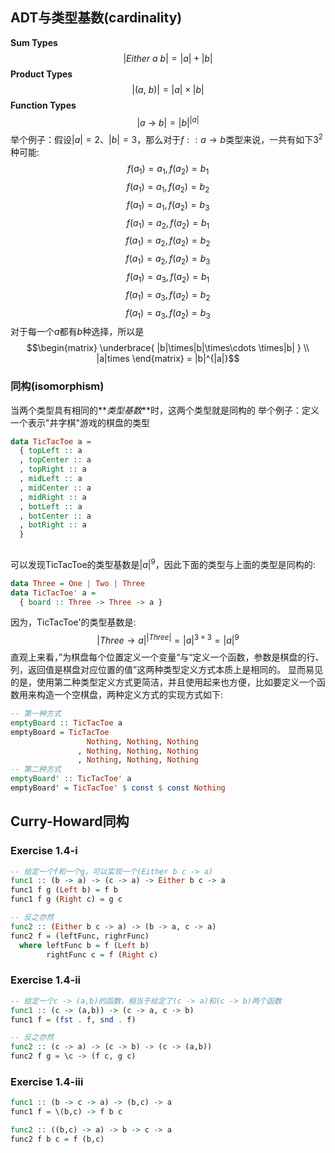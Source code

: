 ## ADT与类型基数(cardinality)
__Sum Types__
$$|Either\ a\ b|=|a| + |b|$$
__Product Types__
$$|(a,\ b)| = |a| \times |b|$$
__Function Types__
$$|a\ \to \ b| = |b|^{|a|}$$
举个例子：假设$|a|=2$、$|b|=3$，那么对于$f :: a \to b$类型来说，一共有如下$3^2$种可能:
$$f(a_1) = a_1, f(a_2)=b_1$$
$$f(a_1) = a_1, f(a_2)=b_2$$
$$f(a_1) = a_1, f(a_2)=b_3$$
$$f(a_1) = a_2, f(a_2)=b_1$$
$$f(a_1) = a_2, f(a_2)=b_2$$
$$f(a_1) = a_2, f(a_2)=b_3$$
$$f(a_1) = a_3, f(a_2)=b_1$$
$$f(a_1) = a_3, f(a_2)=b_2$$
$$f(a_1) = a_3, f(a_2)=b_3$$
对于每一个$a$都有$b$种选择，所以是
$$\begin{matrix} \underbrace{ |b|\times|b|\times\cdots \times|b| } \\ |a|times \end{matrix} = |b|^{|a|}$$
### 同构(isomorphism)
当两个类型具有相同的**_类型基数_**时，这两个类型就是同构的
举个例子：定义一个表示"井字棋"游戏的棋盘的类型
```haskell
data TicTacToe a = 
  { topLeft :: a
  , topCenter :: a
  , topRight :: a
  , midLeft :: a
  , midCenter :: a
  , midRight :: a
  , botLeft :: a
  , botCenter :: a
  , botRight :: a
  }
  
```
可以发现TicTacToe的类型基数是$|a|^9$，因此下面的类型与上面的类型是同构的:
```haskell
data Three = One | Two | Three
data TicTacToe' a = 
  { board :: Three -> Three -> a }
```
因为，TicTacToe'的类型基数是:
$$|Three \to a|^{|Three|} = |a|^{3 \times 3} = |a|^9$$
直观上来看，”为棋盘每个位置定义一个变量“与“定义一个函数，参数是棋盘的行、列，返回值是棋盘对应位置的值”这两种类型定义方式本质上是相同的。
显而易见的是，使用第二种类型定义方式更简洁，并且使用起来也方便，比如要定义一个函数用来构造一个空棋盘，两种定义方式的实现方式如下:
```haskell
-- 第一种方式
emptyBoard :: TicTacToe a
emptyBoard = TicTacToe 
                 Nothing, Nothing, Nothing
               , Nothing, Nothing, Nothing
               , Nothing, Nothing, Nothing
-- 第二种方式
emptyBoard' :: TicTacToe' a
emptyBoard' = TicTacToe' $ const $ const Nothing
```

## Curry-Howard同构
### Exercise 1.4-i
```haskell
-- 给定一个f和一个g，可以实现一个(Either b c -> a)
func1 :: (b -> a) -> (c -> a) -> Either b c -> a
func1 f g (Left b) = f b
func1 f g (Right c) = g c

-- 反之亦然
func2 :: (Either b c -> a) -> (b -> a, c -> a)
func2 f = (leftFunc, righrFunc)
  where leftFunc b = f (Left b)
        rightFunc c = f (Right c)
```

### Exercise 1.4-ii
```haskell
-- 给定一个c -> (a,b)的函数，相当于给定了(c -> a)和(c -> b)两个函数
func1 :: (c -> (a,b)) -> (c -> a, c -> b)
func1 f = (fst . f, snd . f) 

-- 反之亦然
func2 :: (c -> a) -> (c -> b) -> (c -> (a,b))
func2 f g = \c -> (f c, g c)
```

### Exercise 1.4-iii
```haskell
func1 :: (b -> c -> a) -> (b,c) -> a
func1 f = \(b,c) -> f b c

func2 :: ((b,c) -> a) -> b -> c -> a
func2 f b c = f (b,c)
```
